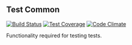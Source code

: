 ## Test Common  ##
[![Build Status](https://travis-ci.org/Dhii/test-common.svg?branch=master)](https://travis-ci.org/Dhii/test-common)
[![Test Coverage](https://codeclimate.com/github/Dhii/test-common/badges/coverage.svg)](https://codeclimate.com/github/Dhii/test-common/coverage)
[![Code Climate](https://codeclimate.com/github/Dhii/test-common/badges/gpa.svg)](https://codeclimate.com/github/Dhii/test-common)

Functionality required for testing tests.
